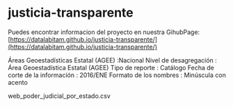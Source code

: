 # justicia-transparente

Puedes encontrar informacion del proyecto en nuestra GihubPage: [https://datalabitam.github.io/justicia-transparente/](https://datalabitam.github.io/justicia-transparente/)

Áreas Geoestadísticas Estatal (AGEE) :Nacional  Nivel de desagregación : Área Geoestadística Estatal (AGEE)  Tipo de reporte : Catálogo  Fecha de corte de la información : 2016/ENE  Formato de los nombres : Minúscula con acento

web_poder_judicial_por_estado.csv
